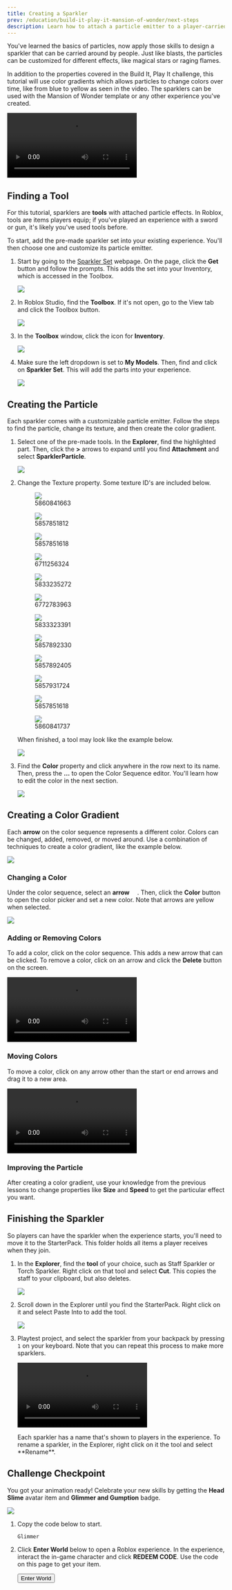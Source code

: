 ```yaml
---
title: Creating a Sparkler
prev: /education/build-it-play-it-mansion-of-wonder/next-steps
description: Learn how to attach a particle emitter to a player-carried tool in Roblox Studio. Once you are finished, Earn the fourth set of rewards in Roblox's Build It Play It Mansion of Wonders -- the Head Slime avatar item and Glimmer and Gumption badge.
---
```


You've learned the basics of particles, now apply those skills to design a sparkler that can be carried around by people. Just like blasts, the particles can be customized for different effects, like magical stars or raging flames.

In addition to the properties covered in the Build It, Play It challenge, this tutorial will use color gradients which allows particles to change colors over time, like from blue to yellow as seen in the video. The sparklers can be used with the Mansion of Wonder template or any other experience you've created.

<video controls src="../../assets/education/build-it-play-it-mansion-of-wonder/creating-a-sparkler/final-example.mp4"></video>

## Finding a Tool

For this tutorial, sparklers are **tools** with attached particle effects. In Roblox, tools are items players equip; if you've played an experience with a sword or gun, it's likely you've used tools before.

To start, add the pre-made sparkler set into your existing experience. You'll then choose one and customize its particle emitter.

1. Start by going to the [Sparkler Set](https://www.roblox.com/library/6971223240/) webpage. On the page, click the **Get** button and follow the prompts. This adds the set into your Inventory, which is accessed in the Toolbox.

   <img src="../../assets/education/build-it-play-it-mansion-of-wonder/creating-a-sparkler/get-sparklers.png" />

2. In Roblox Studio, find the **Toolbox**. If it's not open, go to the View tab and click the Toolbox button.

   <img src="../../assets/education/build-it-play-it-mansion-of-wonder/creating-a-sparkler/open-toolbox.png" />

3. In the **Toolbox** window, click the icon for **Inventory**.

   <img src="../../assets/education/build-it-play-it-mansion-of-wonder/creating-a-sparkler/set-to-inventory.png" />

4. Make sure the left dropdown is set to **My Models**. Then, find and click on **Sparkler Set**. This will add the parts into your experience.

   <img src="../../assets/education/build-it-play-it-mansion-of-wonder/creating-a-sparkler/show-sparklers.jpeg" />

## Creating the Particle

Each sparkler comes with a customizable particle emitter. Follow the steps to find the particle, change its texture, and then create the color gradient.

1. Select one of the pre-made tools. In the **Explorer**, find the highlighted part. Then, click the **>** arrows to expand until you find **Attachment** and select **SparklerParticle**.

   <img src="../../assets/education/build-it-play-it-mansion-of-wonder/creating-a-sparkler/click-sparkler-particles.gif" />

2. Change the Texture property. Some texture ID's are included below.

   <GridContainer numColumns="3">
     <figure>
       <img src="../../assets/education/build-it-play-it-mansion-of-wonder/using-textures/star-1.png" />
       <figcaption>5860841663</figcaption>
     </figure>
     <figure>
       <img src="../../assets/education/build-it-play-it-mansion-of-wonder/using-textures/swirl.png" />
       <figcaption>5857851812</figcaption>
     </figure>
     <figure>
       <img src="../../assets/education/build-it-play-it-mansion-of-wonder/using-textures/heart.png" />
       <figcaption>5857851618</figcaption>
     </figure>
     <figure>
       <img src="../../assets/education/build-it-play-it-mansion-of-wonder/using-textures/circle.png" />
       <figcaption>6711256324</figcaption>
     </figure>
     <figure>
       <img src="../../assets/education/build-it-play-it-mansion-of-wonder/using-textures/smoke.png" />
       <figcaption>5833235272</figcaption>
     </figure>
     <figure>
       <img src="../../assets/education/build-it-play-it-mansion-of-wonder/using-textures/star-2.png" />
       <figcaption>6772783963</figcaption>
     </figure>
     <figure>
       <img src="../../assets/education/build-it-play-it-mansion-of-wonder/using-textures/spark.png" />
       <figcaption>5833323391</figcaption>
     </figure>
     <figure>
       <img src="../../assets/education/build-it-play-it-mansion-of-wonder/using-textures/circle-2.png" />
       <figcaption>5857892330</figcaption>
     </figure>
     <figure>
       <img src="../../assets/education/build-it-play-it-mansion-of-wonder/using-textures/scratch.png" />
       <figcaption>5857892405</figcaption>
     </figure>
     <figure>
       <img src="../../assets/education/build-it-play-it-mansion-of-wonder/using-textures/trace.png" />
       <figcaption>5857931724</figcaption>
     </figure>
     <figure>
       <img src="../../assets/education/build-it-play-it-mansion-of-wonder/using-textures/triangle.png" />
       <figcaption>5857851618</figcaption>
     </figure>
     <figure>
       <img src="../../assets/education/build-it-play-it-mansion-of-wonder/using-textures/star-3.png" />
       <figcaption>5860841737</figcaption>
     </figure>
   </GridContainer>

   When finished, a tool may look like the example below.

   <img src="../../assets/education/build-it-play-it-mansion-of-wonder/creating-a-sparkler/show-texture.jpeg" />

3. Find the **Color** property and click anywhere in the row next to its name. Then, press the **...** to open the Color Sequence editor. You'll learn how to edit the color in the next section.

   <img src="../../assets/education/build-it-play-it-mansion-of-wonder/creating-a-sparkler/select-color-property.png" />

## Creating a Color Gradient

Each **arrow** on the color sequence represents a different color. Colors can be changed, added, removed, or moved around. Use a combination of techniques to create a color gradient, like the example below.

<img src="../../assets/education/build-it-play-it-mansion-of-wonder/creating-a-sparkler/final-example.jpeg" />

### Changing a Color

Under the color sequence, select an **arrow** <img src="../../assets/education/build-it-play-it-mansion-of-wonder/creating-a-sparkler/non-selected-arrow.png" width="14px" />. Then, click the **Color** button to open the color picker and set a new color. Note that arrows are yellow when selected.

<img src="../../assets/education/build-it-play-it-mansion-of-wonder/creating-a-sparkler/select-color.png" />

### Adding or Removing Colors

To add a color, click on the color sequence. This adds a new arrow that can be clicked. To remove a color, click on an arrow and click the **Delete** button on the screen.

<video controls src="../../assets/education/build-it-play-it-mansion-of-wonder/creating-a-sparkler/add-delete-colors.mp4"></video>

### Moving Colors

To move a color, click on any arrow other than the start or end arrows and drag it to a new area.

<video controls src="../../assets/education/build-it-play-it-mansion-of-wonder/creating-a-sparkler/move-colors.mp4"></video>

### Improving the Particle

After creating a color gradient, use your knowledge from the previous lessons to change properties like **Size** and **Speed** to get the particular effect you want.

## Finishing the Sparkler

So players can have the sparkler when the experience starts, you'll need to move it to the StarterPack. This folder holds all items a player receives when they join.

1. In the **Explorer**, find the **tool** of your choice, such as Staff Sparkler or Torch Sparkler. Right click on that tool and select **Cut**. This copies the staff to your clipboard, but also deletes.

   <img src="../../assets/education/build-it-play-it-mansion-of-wonder/creating-a-sparkler/cut-staff.gif" />

2. Scroll down in the Explorer until you find the StarterPack. Right click on it and select Paste Into to add the tool.

   <img src="../../assets/education/build-it-play-it-mansion-of-wonder/creating-a-sparkler/paste-staff.gif" />

3. Playtest project, and select the sparkler from your backpack by pressing `1` on your keyboard. Note that you can repeat this process to make more sparklers.

   <video controls src="../../assets/education/build-it-play-it-mansion-of-wonder/creating-a-sparkler/final-staff.mp4"></video>

   <Alert severity="info">
   Each sparkler has a name that's shown to players in the experience. To rename a sparkler, in the Explorer, right click on it the tool and select **Rename**.
    </Alert>

## Challenge Checkpoint

You got your animation ready! Celebrate your new skills by getting the **Head Slime** avatar item and **Glimmer and Gumption** badge.

<img src="../../assets/education/build-it-play-it-mansion-of-wonder/creating-a-sparkler/avatar-items.jpeg" />

1. Copy the code below to start.

   `Glimmer`

2. Click **Enter World** below to open a Roblox experience. In the experience, interact the in-game character and click **REDEEM CODE**. Use the code on this page to get your item.

   <a href="https://www.roblox.com/games/6901029464/">
   <Button variant="contained">Enter World</Button>
   </a>
